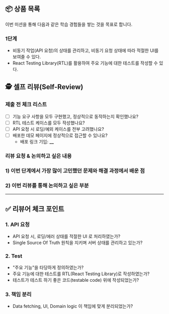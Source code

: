 ## 📦 상품 목록

이번 미션을 통해 다음과 같은 학습 경험들을 쌓는 것을 목표로 합니다.

### 1단계

- 비동기 작업(API 요청)의 상태를 관리하고, 비동기 요청 상태에 따라 적절한 UI를 보여줄 수 있다.
- React Testing Library(RTL)를 활용하여 주요 기능에 대한 테스트를 작성할 수 있다.

## 🕵️ 셀프 리뷰(Self-Review)

### 제출 전 체크 리스트

- [ ] 기능 요구 사항을 모두 구현했고, 정상적으로 동작하는지 확인했나요?
- [ ] RTL 테스트 케이스를 모두 작성했나요?
- [ ] API 요청 시 로딩/예외 케이스를 전부 고려했나요?
- [ ] 배포한 데모 페이지에 정상적으로 접근할 수 있나요?
  - 배포 링크 기입: **\_\_**

### 리뷰 요청 & 논의하고 싶은 내용

### 1) 이번 단계에서 가장 많이 고민했던 문제와 해결 과정에서 배운 점

### 2) 이번 리뷰를 통해 논의하고 싶은 부분

---

## ✅ 리뷰어 체크 포인트

<!-- 리뷰어가 이 PR을 검토할 때 중점적으로 확인할 사항입니다.
코드의 완성도뿐만 아니라, 리뷰이가 구현 과정에서 어떤 고민과 결정을 하며 학습했는지도 함께 고려해 주세요. -->

### 1. API 요청

- API 요청 시, 로딩/에러 상태를 적절한 UI 로 처리하였는가?
- Single Source Of Truth 원칙을 지키며 서버 상태를 관리하고 있는가?

### 2. Test

- "주요 기능"을 타당하게 정의하였는가?
- 주요 기능에 대한 테스트를 RTL(React Testing Library)로 작성하였는가?
- 테스트가 테스트 하기 좋은 코드(testable code) 위에 작성되었는가?

### 3. 책임 분리

- Data fetching, UI, Domain logic 이 책임에 맞게 분리되었는가?
